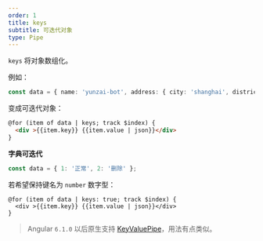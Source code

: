 ```yaml
---
order: 1
title: keys
subtitle: 可迭代对象
type: Pipe
---
```


`keys` 将对象数组化。

例如：

```typescript
const data = { name: 'yunzai-bot', address: { city: 'shanghai', district: 'changning' } };
```

变成可迭代对象：

```html
@for (item of data | keys; track $index) {
  <div >{{item.key}} {{item.value | json}}</div>
}
```

**字典可迭代**

```typescript
const data = { 1: '正常', 2: '删除' };
```

若希望保持键名为 `number` 数字型：

```
@for (item of data | keys: true; track $index) {
  <div >{{item.key}} {{item.value | json}}</div>
}
```

> Angular `6.1.0` 以后原生支持 [KeyValuePipe](https://angular.io/api/common/KeyValuePipe)，用法有点类似。
